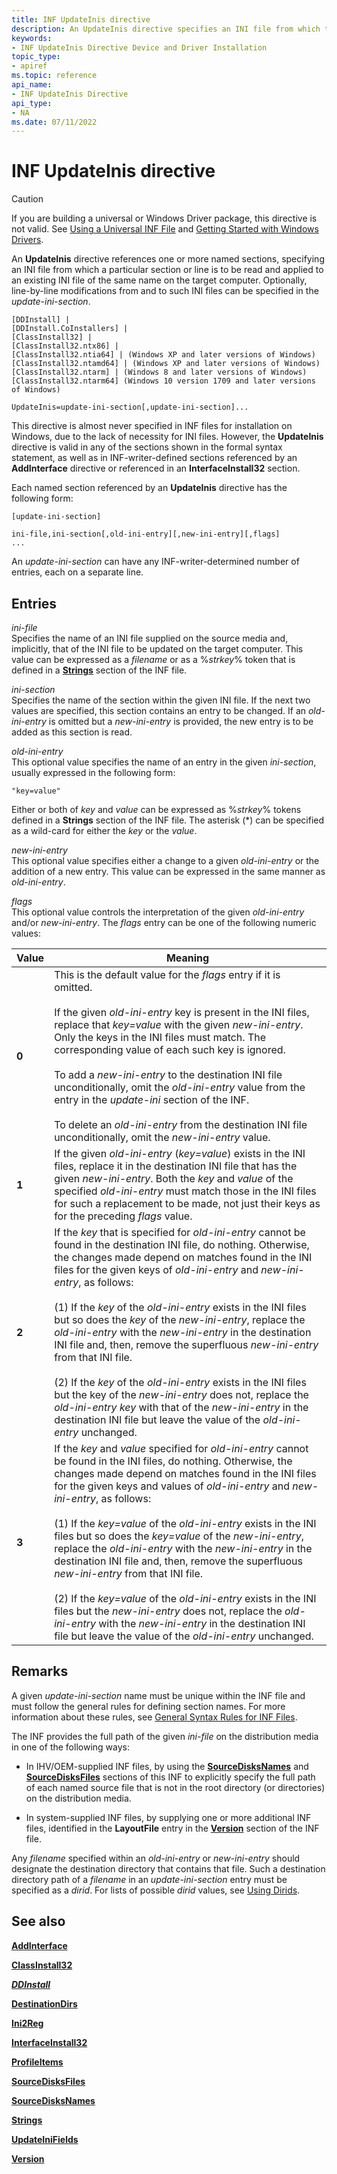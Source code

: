 ```yaml
---
title: INF UpdateInis directive
description: An UpdateInis directive specifies an INI file from which to read a section to be applied to an existing INI file of the same name on a target computer.
keywords:
- INF UpdateInis Directive Device and Driver Installation
topic_type:
- apiref
ms.topic: reference
api_name:
- INF UpdateInis Directive
api_type:
- NA
ms.date: 07/11/2022
---
```


# INF UpdateInis directive

> [!CAUTION]
> If you are building a universal or Windows Driver package, this directive is not valid. See [Using a Universal INF File](using-a-universal-inf-file.md) and [Getting Started with Windows Drivers](../develop/getting-started-with-windows-drivers.md).

An **UpdateInis** directive references one or more named sections, specifying an INI file from which a particular section or line is to be read and applied to an existing INI file of the same name on the target computer. Optionally, line-by-line modifications from and to such INI files can be specified in the *update-ini-section*.

```inf
[DDInstall] | 
[DDInstall.CoInstallers] | 
[ClassInstall32] | 
[ClassInstall32.ntx86] | 
[ClassInstall32.ntia64] | (Windows XP and later versions of Windows)
[ClassInstall32.ntamd64] | (Windows XP and later versions of Windows)
[ClassInstall32.ntarm] | (Windows 8 and later versions of Windows)
[ClassInstall32.ntarm64] (Windows 10 version 1709 and later versions of Windows)

UpdateInis=update-ini-section[,update-ini-section]...
```

This directive is almost never specified in INF files for installation on Windows, due to the lack of necessity for INI files. However, the **UpdateInis** directive is valid in any of the sections shown in the formal syntax statement, as well as in INF-writer-defined sections referenced by an **AddInterface** directive or referenced in an **InterfaceInstall32** section.

Each named section referenced by an **UpdateInis** directive has the following form:

```inf
[update-ini-section]
 
ini-file,ini-section[,old-ini-entry][,new-ini-entry][,flags]
...
```

An *update-ini-section* can have any INF-writer-determined number of entries, each on a separate line.

## Entries

*ini-file*  
Specifies the name of an INI file supplied on the source media and, implicitly, that of the INI file to be updated on the target computer. This value can be expressed as a *filename* or as a %*strkey*% token that is defined in a [**Strings**](inf-strings-section.md) section of the INF file.

*ini-section*  
Specifies the name of the section within the given INI file. If the next two values are specified, this section contains an entry to be changed. If an *old-ini-entry* is omitted but a *new-ini-entry* is provided, the new entry is to be added as this section is read.

*old-ini-entry*  
This optional value specifies the name of an entry in the given *ini-section*, usually expressed in the following form:

```inf
"key=value"
```

Either or both of *key* and *value* can be expressed as %*strkey*% tokens defined in a **Strings** section of the INF file. The asterisk (\*) can be specified as a wild-card for either the *key* or the *value*.

*new-ini-entry*  
This optional value specifies either a change to a given *old-ini-entry* or the addition of a new entry. This value can be expressed in the same manner as *old-ini-entry*.

*flags*  
This optional value controls the interpretation of the given *old-ini-entry* and/or *new-ini-entry*. The *flags* entry can be one of the following numeric values:

| Value | Meaning |
|--|--|
| **0** | This is the default value for the *flags* entry if it is omitted.<br><br>If the given *old-ini-entry* key is present in the INI files, replace that *key=value* with the given *new-ini-entry*. Only the keys in the INI files must match. The corresponding value of each such key is ignored.<br><br>To add a *new-ini-entry* to the destination INI file unconditionally, omit the *old-ini-entry* value from the entry in the *update-ini* section of the INF.<br><br>To delete an *old-ini-entry* from the destination INI file unconditionally, omit the *new-ini-entry* value. |
| **1** | If the given *old-ini-entry* (*key=value*) exists in the INI files, replace it in the destination INI file that has the given *new-ini-entry*. Both the *key* and *value* of the specified *old-ini-entry* must match those in the INI files for such a replacement to be made, not just their keys as for the preceding *flags* value. |
| **2** | If the *key* that is specified for *old-ini-entry* cannot be found in the destination INI file, do nothing. Otherwise, the changes made depend on matches found in the INI files for the given keys of *old-ini-entry* and *new-ini-entry*, as follows:<br><br>(1) If the *key* of the *old-ini-entry* exists in the INI files but so does the *key* of the *new-ini-entry*, replace the *old-ini-entry* with the *new-ini-entry* in the destination INI file and, then, remove the superfluous *new-ini-entry* from that INI file.<br><br>(2) If the *key* of the *old-ini-entry* exists in the INI files but the key of the *new-ini-entry* does not, replace the *old-ini-entry* *key* with that of the *new-ini-entry* in the destination INI file but leave the value of the *old-ini-entry* unchanged. |
| **3** | If the *key* and *value* specified for *old-ini-entry* cannot be found in the INI files, do nothing. Otherwise, the changes made depend on matches found in the INI files for the given keys and values of *old-ini-entry* and *new-ini-entry*, as follows:<br><br>(1) If the *key=value* of the *old-ini-entry* exists in the INI files but so does the *key=value* of the *new-ini-entry*, replace the *old-ini-entry* with the *new-ini-entry* in the destination INI file and, then, remove the superfluous *new-ini-entry* from that INI file.<br><br>(2) If the *key=value* of the *old-ini-entry* exists in the INI files but the *new-ini-entry* does not, replace the *old-ini-entry* with the *new-ini-entry* in the destination INI file but leave the value of the *old-ini-entry* unchanged. |

## Remarks

A given *update-ini-section* name must be unique within the INF file and must follow the general rules for defining section names. For more information about these rules, see [General Syntax Rules for INF Files](general-syntax-rules-for-inf-files.md).

The INF provides the full path of the given *ini-file* on the distribution media in one of the following ways:

- In IHV/OEM-supplied INF files, by using the [**SourceDisksNames**](inf-sourcedisksnames-section.md) and [**SourceDisksFiles**](inf-sourcedisksfiles-section.md) sections of this INF to explicitly specify the full path of each named source file that is not in the root directory (or directories) on the distribution media.

- In system-supplied INF files, by supplying one or more additional INF files, identified in the **LayoutFile** entry in the [**Version**](inf-version-section.md) section of the INF file.

Any *filename* specified within an *old-ini-entry* or *new-ini-entry* should designate the destination directory that contains that file. Such a destination directory path of a *filename* in an *update-ini-section* entry must be specified as a *dirid*. For lists of possible *dirid* values, see [Using Dirids](using-dirids.md).

## See also

[**AddInterface**](inf-addinterface-directive.md)

[**ClassInstall32**](inf-classinstall32-section.md)

[***DDInstall***](inf-ddinstall-section.md)

[**DestinationDirs**](inf-destinationdirs-section.md)

[**Ini2Reg**](inf-ini2reg-directive.md)

[**InterfaceInstall32**](inf-interfaceinstall32-section.md)

[**ProfileItems**](inf-profileitems-directive.md)

[**SourceDisksFiles**](inf-sourcedisksfiles-section.md)

[**SourceDisksNames**](inf-sourcedisksnames-section.md)

[**Strings**](inf-strings-section.md)

[**UpdateIniFields**](inf-updateinifields-directive.md)

[**Version**](inf-version-section.md)
